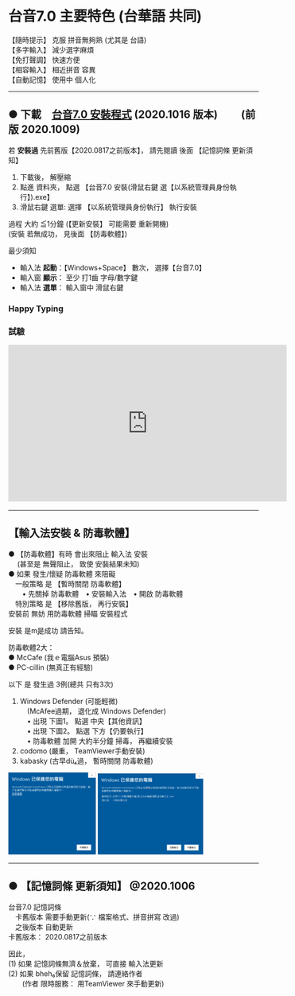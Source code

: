 <!-- 
# 台音7.0　daiim7.0   
通用拼音 台華輸入法  
輸入時 支援 台語華語 通用拼音 審定標準+相容+快打 拼寫法，  
輸出時 顯示拼音 預設 審定標準，  
再加上 自動詞條記憶 等等。  現在 只有 Win10版。  
-->

# 台音7.0 主要特色 (台華語 共同)   
【隨時提示】 克服 拼音無夠熟 (尤其是 台語)  
【多字輸入】 減少選字麻煩  
【免打聲調】 快速方便  
【相容輸入】 相近拼音 容異  
【自動記憶】 使用中 個人化    


<!-- 【單字專齒】　[space]預選轉換  -->

<!-- ## slides <a href = "https://sites.google.com/view/daiim70etc/home"> slides</a> -->
  
  
<!--big> 下載  <a href="di%E5%8F%B0%E9%9F%B37.0%E5%AE%89%E8%A3%9DWindows%E7%89%88_20200819.zip" download>台音7.0 安裝程式</a> </big-->

---  

## ● 下載　<a href="di%E5%8F%B0%E9%9F%B37.0%E5%AE%89%E8%A3%9DWindows%E7%89%88_20201016.zip" download>台音7.0 安裝程式</a> (2020.1016 版本)　　 (前版 2020.1009)  

<!-- ### 更新中， 請等待 -->

若 **安裝過** 先前舊版【2020.0817之前版本】， 請先閱讀 後面 【記憶詞條 更新須知】     


<!--a id="raw-url" href="di%E5%8F%B0%E9%9F%B37.0%E5%AE%89%E8%A3%9DWindows%E7%89%88_20200819.zip">Download File 3</a-->


1. 下載後， 解壓縮  
2. 點進 資料夾， 點選 【台音7.0 安裝(滑鼠右鍵 選【以系統管理員身份執行】).exe】  
3. 滑鼠右鍵 選單: 選擇 【以系統管理員身份執行】 執行安裝  
  
過程 大約 ≦1分鐘  (【更新安裝】 可能需要 重新開機)  
(安裝 若無成功， 見後面 【防毒軟體】)     
  
最少須知   
- 輸入法 **起動**：【Windows+Space】 數次， 選擇【台音7.0】
- 輸入窗 **顯示**： 至少 打1齒 字母/數字鍵
- 輸入法 **選單**： 輸入窗中 滑鼠右鍵

### **Happy Typing**

###  試驗   
<iframe width="560" height="315" src="https://www.youtube.com/embed/EUHkI0PzWBg" frameborder="0" allow="autoplay; encrypted-media" allowfullscreen> 花車gàh₆貨車 </iframe>   

<!-- 
https://www.youtube.com/watch?v=EUHkI0PzWBg   花車gàh₆貨車
some said key to show is "embed" in youtube address
<iframe width="560" height="315" src="https://www.youtube.com/embed/dQw4w9WgXcQ" frameborder="0" allow="autoplay; encrypted-media" allowfullscreen></iframe>
-->



---

## 【輸入法安裝 & 防毒軟體】  

● 【防毒軟體】有時  會出來阻止 輸入法 安裝   
　 (甚至是 無聲阻止， 致使 安裝結果未知)  
● 如果 發生/懷疑 防毒軟體 來阻礙    
　一般策略 是 【暫時關閉 防毒軟體】  
　　• 先關掉 防毒軟體　• 安裝輸入法　• 開啟 防毒軟體  
　特別策略 是 【移除舊版， 再行安裝】  
安裝前 無妨 用防毒軟體 掃瞄 安裝程式  

安裝 是m̨是成功 請告知。  


防毒軟體2大：  
● McCafe  (我ｅ電腦Asus 預裝)  
● PC-cillin (無真正有經驗)  

以下 是 發生過 3例(總共 只有3次)  

1. Windows Defender (可能輕微)  
　(McAfee過期， 退化成 Windows Defender)  
　• 出現 下圖1。 點選 中央【其他資訊】  
　• 出現 下圖2。 點選 下方【仍要執行】  
　• 防毒軟體 加開 大約半分鐘 掃毒， 再繼續安裝   
1. codomo  (嚴重， TeamViewer手動安裝)  
1. kabasky (古早dù₄過， 暫時關閉 防毒軟體)  
  
<img src="defender1.PNG"  width="35%" />   <img src="defender2.PNG" width="42%" />    

--- 

## ● 【記憶詞條 更新須知】 @2020.1006   

台音7.0 記憶詞條   
　卡舊版本 需要手動更新(∵ 檔案格式、拼音拼寫 改過)   
　之後版本 自動更新     
卡舊版本： 2020.0817之前版本   


因此，   
(1) 如果 記憶詞條無濟＆放棄， 可直接 輸入法更新  
(2) 如果 bheh₆保留 記憶詞條， 請連絡作者    
　　(作者 限時服務： 用TeamViewer 來手動更新)  

<!-- 
## ● 【記憶詞條 更新須知】 @2020.0924   

台音7.0 記憶詞條   
　卡舊版本 需要手動更新(∵ 檔案格式、拼音拼寫 改過)   
　之後版本 自動更新     
卡舊版本： 2020.0817之前版本   

因此，   
(1) 如果 記憶詞條無濟＆放棄， 可直接 輸入法更新  
(2) 如果 bheh₆保留 記憶詞條， 見後面 【舊版詞條 更新程序123】  
　　(或者是 通知作者 安排 可能手動更新)  


## ● 【舊版詞條 更新程序123】： (2020.0817之前版本)   
　　(之後版本 自動更新)   
(1) 【備份＆修正】  
　　【輸入法更新 之前】  
　　【舊版輸入法】叫出 詞條編輯.exe  
　　將 長期/短期/編輯 詞條 copy過 word/notepad++ 等  
　　並且 (華語) ㄝㄜㄦ e/er/err → e/e/er  
　　【儲存】 檔案  
(2) 安裝 【新版輸入法】   
　　　安裝後 可能需要 重新開機  
(3) 【匯入＆製作】
　　【新版輸入法】 叫出 詞條編輯.exe  
　　將 【備份＆修正】詞條 貼入 編輯區   
　　【製作 長期詞典】  
　　如果 成功， 備份 可以刪除  
　　如果 失敗， 儲存【備份＆修正】， 聯絡作者  
done  
舊版使用 應該無濟， 作者 可能可提供 "詞條更新服務"  
這是 舊版更新 遺留問題  
希望 近期內 解決， 以後 免再提  


【舊版 記憶詞條】 需要 麻煩更新，   
是因為   
(1) 格式　 改過， 舊格式 需要 舊程式 讀出   
(2) 拼寫法 改過， (新拼寫法 全支援 通用審定標準)  
　　華語：ㄝㄜㄦe/er/err → e/e/er， 其他 自動處理   
　　台語：自動處理   

-->


<!--  
## ● 【台音7.0 內部拼寫】  

因為 種種關係，   
● 台音7.0 內部拼寫 無全等於 通用審定標準：  
華語：  
　子音音節 使用 子音重複 (如 shih→ssh)  
　凹ㄠ 用ao  
台語：  
　煙ㄧㄢ 用 ian， 無用en  
　呵ㄜ 用 er， 無用or  
　帽鵝 用 v/q 
　後ㄠ 用 au  
但是   
● 輸入時 拼寫轉換 使得 可以 相容輸入  
● 拼音顯示時 使用 審定 通用標準  
-->






<!--
以下參考
-->

<!--
good tutorial for GitHub pages (8::39)
https://www.youtube.com/watch?v=BA_c3bGQXlQ
-->


<!-- 
theme: jekyll-theme-cayman
github:
  is_project_page: false
-->
<!-- 
theme: jekyll-theme-cayman
github:
  is_project_page: false
show_downloads: true
-->

<!-- 
You can use the [editor on GitHub](https://github.com/izgang/daiim7.0/edit/master/README.md) to maintain and preview the content for your website in Markdown files.

Whenever you commit to this repository, GitHub Pages will run [Jekyll](https://jekyllrb.com/) to rebuild the pages in your site, from the content in your Markdown files.

### Markdown

Markdown is a lightweight and easy-to-use syntax for styling your writing. It includes conventions for

```markdown
Syntax highlighted code block

# Header 1
## Header 2
### Header 3

- Bulleted
- List

1. Numbered
2. List

**Bold** and _Italic_ and `Code` text


[Link](url) and ![Image](src)
```




For more details see [GitHub Flavored Markdown](https://guides.github.com/features/mastering-markdown/).

### Jekyll Themes

Your Pages site will use the layout and styles from the Jekyll theme you have selected in your [repository settings](https://github.com/izgang/daiim7.0/settings). The name of this theme is saved in the Jekyll `_config.yml` configuration file.
-->

